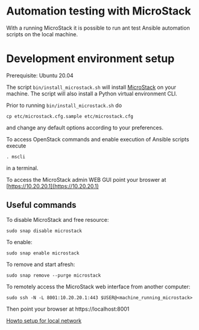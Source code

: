 # Automation testing with MicroStack

With a running MicroStack it is possible to run ant test Ansible automation scripts on the local machine.

# Development environment setup

Prerequisite: Ubuntu 20.04

The script `bin/install_microstack.sh` will install [MicroStack](https://microstack.run/) on your machine.
The script will also install a Python virtual environment CLI.

Prior to running `bin/install_microstack.sh` do

`cp etc/microstack.cfg.sample etc/microstack.cfg`

and change any default options according to your preferences. 

To access OpenStack commands and enable execution of Ansible scripts execute

`. mscli`

in a terminal.

To access the MicroStack admin WEB GUI point your broswer at [https://10.20.20.1](https://10.20.20.1) 

## Useful commands

To disable MicroStack and free resource:

`sudo snap disable microstack`

To enable: 

`sudo snap enable microstack`

To remove and start afresh:

`sudo snap remove --purge microstack`

 To remotely access the MicroStack web interface from another computer:

`sudo ssh -N -L 8001:10.20.20.1:443 $USER@<machine_running_microstack>`

Then point your browser at https://localhost:8001


[Howto setup for local network](https://connection.rnascimento.com/2021/03/08/openstack-single-node-microstack/)
